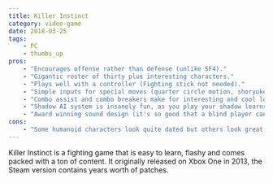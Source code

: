 ```yaml
---
title: Killer Instinct
category: video-game
date: 2018-03-25
tags:
    - PC
    - thumbs_up
pros:
    - "Encourages offense rather than defense (unlike SF4)."
    - "Gigantic roster of thirty plus interesting characters."
    - "Plays well with a controller (Fighting stick not needed)."
    - "Simple inputs for special moves (quarter circle motion, shoryuken motion, or back-forward motion)."
    - "Combo assist and combo breakers make for interesting and cool looking fights even at low level play."
    - "Shadow AI system is insanely fun, as you play your shadow learns to play like you and then you or other players can fight against it."
    - "Award winning sound design (it's so good that a blind player can compete at a high level in the game)."
cons:
    - "Some humanoid characters look quite dated but others look great."
---
```

Killer Instinct is a fighting game that is easy to learn, flashy and comes packed with a ton of content. It originally released on Xbox One in 2013, the Steam version contains years worth of patches.
